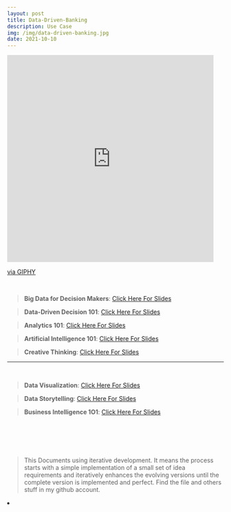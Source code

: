 ```yaml
---
layout: post
title: Data-Driven-Banking
description: Use Case
img: /img/data-driven-banking.jpg
date: 2021-10-10
---
```



<iframe src="https://giphy.com/embed/bTrTnPMPq8UORCrBWG" width="480" height="480" frameBorder="0" class="giphy-embed" allowFullScreen></iframe><p><a href="https://giphy.com/gifs/bTrTnPMPq8UORCrBWG">via GIPHY</a></p>

<Br>


> **Big Data for Decision Makers**: <a href="https://github.com/itsmecevi/widya-bdfdm/blob/main/Widya-BDFDM.pdf">Click Here For Slides</a>

> **Data-Driven Decision 101**: <a href="https://github.com/itsmecevi/widya-ddd/blob/main/widya-ddd.pdf">Click Here For Slides</a>

> **Analytics 101**: <a href="https://github.com/itsmecevi/widya-analytics101/blob/main/Widya-Analytics101.pdf">Click Here For Slides</a>
  
> **Artificial Intelligence 101**: <a href="https://github.com/itsmecevi/widya-ai1O1/blob/main/Widya-AI101.pdf">Click Here For Slides</a>
 
> **Creative Thinking**: <a href="https://github.com/itsmecevi/widya-creativethinking/blob/main/Widya-CreativeThinking.pdf">Click Here For Slides</a>
   
__________
  
<Br> 
  
 > **Data Visualization**: <a href="https://github.com/itsmecevi/widya-dataviz/blob/main/Widya-DataViz.pdf">Click Here For Slides</a>
  
 > **Data Storytelling**: <a href="https://github.com/itsmecevi/widya-datastorytelling/blob/main/Widya-DataStorytelling.pdf">Click Here For Slides</a>
  
 > **Business Intelligence 1O1**: <a href="https://github.com/itsmecevi/widya-bi/blob/main/Widya-BI101.pdf">Click Here For Slides</a>
  
   

<Br>
  
<img class="col one right" src="" style="padding:25px">

<Br>

> This Documents using iterative development. It means the process starts with a simple implementation of a small set of idea requirements and iteratively enhances the evolving versions until the complete version is implemented and perfect.
> Find the file and others stuff in my github account.


<li>
<a id="icon" href="https://github.com/itsmecevi" target="_blank"><i class="fa fa-github fa-fw fa-2x"></i></a>
</li>

